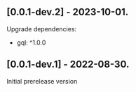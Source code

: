 ## [0.0.1-dev.2] - 2023-10-01.

Upgrade dependencies:
- gql: ^1.0.0

## [0.0.1-dev.1] - 2022-08-30.

Initial prerelease version